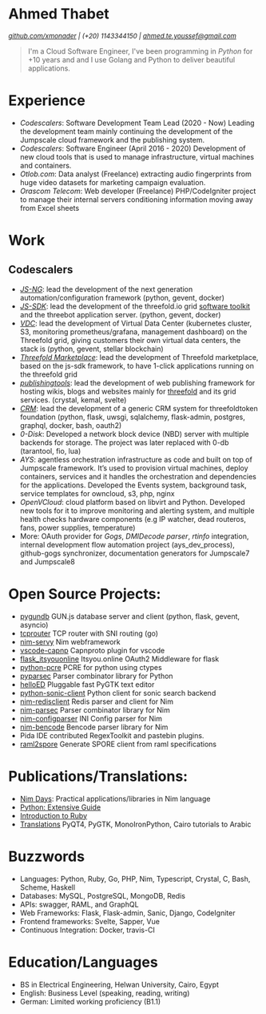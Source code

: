 Ahmed Thabet
============

<i><font size="2"><a href="https://github.com/xmonader">github.com/xmonader</a> | (+20) 1143344150 | ahmed.te.youssef@gmail.com</font> </i>

> I'm a Cloud Software Engineer, I've been programming in *Python* for +10 years and and I use Golang and Python to deliver beautiful applications.


# Experience

- *Codescalers*: Software Development Team Lead (2020 - Now)
    Leading the development team mainly continuing the development of the Jumpscale cloud framework and the publishing system. 
- *Codescalers*: Software Engineer (April 2016 - 2020)
    Development of new cloud tools that is used to manage infrastructure, virtual machines and containers.
-  *Otlob.com*: Data analyst (Freelance) 
    extracting audio fingerprints from huge video datasets for marketing campaign evaluation. 
- *Orascom Telecom*: Web developer (Freelance) 
    PHP/CodeIgniter project to manage their internal servers conditioning information moving away from Excel sheets

# Work

## Codescalers

- [*JS-NG*](https://github.com/threefoldtech/js-ng): lead the development of the next generation automation/configuration framework (python, gevent, docker)
- [*JS-SDK*](https://github.com/threefoldtech/js-sdk): lead the development of the threefold.io grid [software toolkit](sdk.threefold.io) and the threebot application server. (python, gevent, docker)
- [*VDC*](https://github.com/threefoldtech/vdc): lead the development of Virtual Data Center (kubernetes cluster, S3, monitoring prometheus/grafana, management dashboard) on the Threefold grid, giving customers their own virtual data centers, the stack is (python, gevent, stellar blockchain)
- [*Threefold Marketplace*](https://now.threefold.io): lead the development of Threefold marketplace, based on the js-sdk framework, to have 1-click applications running on the threefold grid 
- [*publishingtools*](https://github.com/crystaluniverse/publishingtools): lead the development of web publishing framework for hosting wikis, blogs and websites mainly for [threefold](https://threefold.io) and its grid services. (crystal, kemal, svelte) 
- [*CRM*](https://github.com/Incubaid/crm/): lead the development of a generic CRM system for threefoldtoken foundation (python, flask, uwsgi, sqlalchemy, flask-admin, postgres, graphql, docker, bash, oauth2)
- *0-Disk*: Developed a network block device (NBD) server with multiple backends for storage. The project was later replaced with 0-db (tarantool, fio, lua)
- *AYS*: agentless orchestration infrastructure as code and built on top of Jumpscale framework. It’s used to provision virtual machines, deploy containers, services and it handles the orchestration and dependencies for the applications.  Developed the Events system, background task, service templates for owncloud, s3, php, nginx 
- *OpenVCloud*: cloud platform based on libvirt and Python. Developed new tools for it to improve monitoring and alerting system, and multiple health checks hardware components (e.g IP watcher, dead routeros, fans, power supplies, temperature) 
- More: OAuth provider for _Gogs_, _DMIDecode parser_, _rtinfo_ integration, internal development flow automation project (ays_dev_process), github-gogs synchronizer, documentation generators for Jumpscale7 and Jumpscale8

# Open Source Projects:
- [pygundb](https://github.com/xmonader/pygundb) GUN.js database server and client (python, flask, gevent, asyncio)
- [tcprouter](https://github.com/xmonader/tcprouter) TCP router with SNI routing (go) 
- [nim-servy](https://github.com/xmonader/nim-servy) Nim webframework
- [vscode-capnp](https://github.com/xmonader/vscode-capnp) Capnproto plugin for vscode
- [flask_itsyouonline](https://github.com/xmonader/flask_itsyouonline) Itsyou.online OAuth2 Middleware for flask
- [python-pcre](https://github.com/xmonader/python-pcre) PCRE for python using ctypes
- [pyparsec](https://github.com/xmonader/pyarsec) Parser combinator library for Python
- [helloED](https://github.com/xmonader/prayertime) Pluggable fast PyGTK text editor
- [python-sonic-client](https://github.com/xmonader/python-sonic-client) Python client for sonic search backend
- [nim-redisclient](https://github.com/xmonader/nim-redisclient) Redis parser and client for Nim
- [nim-parsec](https://github.com/xmonader/nim-parsec) Parser combinator library for Nim
- [nim-configparser](https://github.com/xmonader/nim-parsec) INI Config parser for Nim
- [nim-bencode](https://github.com/xmonader/nim-bencode) Bencode parser library for Nim
- Pida IDE contributed RegexToolkit and pastebin plugins. 
- [raml2spore](https://github.com/xmonader/raml2spore) Generate SPORE client from raml specifications

# Publications/Translations:
- [Nim Days](https://xmonader.github.io/nimdays/): Practical applications/libraries in Nim language
- [Python: Extensive Guide](http://tuxcoders.sourceforge.net/dokuwiki/doku.php?id=pythonguide:pythonguide) 
- [Introduction to Ruby](http://tuxcoders.sourceforge.net/dokuwiki/doku.php?id=intro_ruby:intro_ruby) 
- [Translations](http://tuxcoders.sourceforge.net/dokuwiki/doku.php?do=index) PyQT4, PyGTK, MonoIronPython, Cairo tutorials to Arabic

# Buzzwords
- Languages: Python, Ruby, Go, PHP, Nim, Typescript, Crystal, C, Bash, Scheme, Haskell
- Databases: MySQL, PostgreSQL, MongoDB, Redis
- APIs: swagger, RAML, and GraphQL
- Web Frameworks: Flask, Flask-admin, Sanic, Django, CodeIgniter
- Frontend frameworks: Svelte, Sapper, Vue
- Continuous Integration: Docker, travis-CI

# Education/Languages
- BS in Electrical Engineering, Helwan University, Cairo, Egypt
- English: Business Level (speaking, reading, writing)
- German: Limited working proficiency (B1.1)